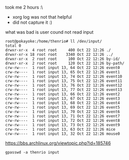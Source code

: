 took me 2 hours :\

* xorg log was not that helpful
* did not capture it :)


what was bad is user cound not read input

```
root@pokayoke:/home/thenrio# ll /dev/input/
total 0
drwxr-xr-x  4 root root     400 Oct 22 12:26 ./
drwxr-xr-x 18 root root    3340 Oct 22 12:26 ../
drwxr-xr-x  2 root root     100 Oct 22 12:26 by-id/
drwxr-xr-x  2 root root     120 Oct 22 12:26 by-path/
crw-rw----  1 root input 13, 64 Oct 22 12:26 event0
crw-rw----  1 root input 13, 65 Oct 22 12:26 event1
crw-rw----  1 root input 13, 74 Oct 22 12:26 event10
crw-rw----  1 root input 13, 75 Oct 22 12:26 event11
crw-rw----  1 root input 13, 76 Oct 22 12:26 event12
crw-rw----  1 root input 13, 77 Oct 22 12:26 event13
crw-rw----  1 root input 13, 66 Oct 22 12:26 event2
crw-rw----  1 root input 13, 67 Oct 22 12:26 event3
crw-rw----  1 root input 13, 68 Oct 22 12:26 event4
crw-rw----  1 root input 13, 69 Oct 22 12:26 event5
crw-rw----  1 root input 13, 70 Oct 22 12:26 event6
crw-rw----  1 root input 13, 71 Oct 22 12:26 event7
crw-rw----  1 root input 13, 72 Oct 22 12:26 event8
crw-rw----  1 root input 13, 73 Oct 22 12:26 event9
crw-rw----  1 root input 13, 63 Oct 22 12:26 mice
crw-rw----  1 root input 13, 32 Oct 22 12:26 mouse0
```

https://bbs.archlinux.org/viewtopic.php?id=185746

    gpasswd -a thenrio input
